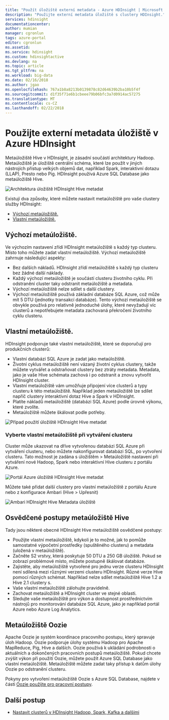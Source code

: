 ```yaml
---
title: "Použít úložiště externí metadata - Azure HDInsight | Microsoft Docs"
description: "Použijte externí metadata úložiště s clustery HDInsight."
services: hdinsight
documentationcenter: 
author: mumian
manager: cgronlun
tags: azure-portal
editor: cgronlun
ms.assetid: 
ms.service: hdinsight
ms.custom: hdinsightactive
ms.devlang: na
ms.topic: article
ms.tgt_pltfrm: na
ms.workload: big-data
ms.date: 02/16/2018
ms.author: jgao
ms.openlocfilehash: 767a1b8a8213b0139878c82d64639b2ba10b5f4f
ms.sourcegitcommit: d1f35f71e6b1cbeee79b06bfc3a7d0914ac57275
ms.translationtype: MT
ms.contentlocale: cs-CZ
ms.lasthandoff: 02/22/2018
---
```

# <a name="use-external-metadata-stores-in-azure-hdinsight"></a>Použijte externí metadata úložiště v Azure HDInsight

Metaúložiště Hive v HDInsight, je zásadní součástí architektury Hadoop. Metaúložiště je úložiště centrální schéma, které lze použít v jiných nástrojích přístup velkých objemů dat, například Spark, interaktivní dotazu (LLAP), Presto nebo Pig. HDInsight používá Azure SQL Database jako metaúložiště Hive.

![Architektura úložiště HDInsight Hive metadat](./media/hdinsight-use-external-metadata-stores/metadata-store-architecture.png)

Existují dva způsoby, které můžete nastavit metaúložiště pro vaše clustery služby HDInsight:

* [Výchozí metaúložiště.](#default-metastore)
* [Vlastní metaúložiště.](#custom-metastore)

## <a name="default-metastore"></a>Výchozí metaúložiště.

Ve výchozím nastavení zřídí HDInsight metaúložiště s každý typ clusteru. Místo toho můžete zadat vlastní metaúložiště. Výchozí metaúložiště zahrnuje následující aspekty:
- Bez dalších nákladů. HDInsight zřídí metaúložiště s každý typ clusteru bez žádné další náklady.
- Každý výchozí metaúložiště je součástí clusteru životního cyklu. Při odstranění cluster taky odstranit metaúložiště a metadata.
- Výchozí metaúložiště nelze sdílet s další clustery.
- Výchozí metaúložiště používá základní databáze SQL Azure, což může mít 5 DTU (jednotky transakcí databáze).
Tento výchozí metaúložiště se obvykle používá pro relativně jednoduché úlohy, které nevyžadují víc clusterů a nepotřebujete metadata zachovaná překročení životního cyklu clusteru.


## <a name="custom-metastore"></a>Vlastní metaúložiště.

HDInsight podporuje také vlastní metaúložiště, které se doporučují pro produkčních clusterů:
- Vlastní databázi SQL Azure je zadat jako metaúložiště.
- Životní cyklus metaúložiště není vázaný životní cyklus clustery, takže můžete vytvářet a odstraňovat clustery bez ztráty metadata. Metadata, jako je vaše Hive schémata zachová i po odstranit a znovu vytvořit HDInsight cluster.
- Vlastní metaúložiště vám umožňuje připojení více clusterů a typy clusteru k této metaúložiště. Například jeden metaúložiště lze sdílet napříč clustery interaktivní dotaz Hive a Spark v HDInsight.
- Platíte nákladů metaúložiště (databázi SQL Azure) podle úrovně výkonu, které zvolíte.
- Metaúložiště můžete škálovat podle potřeby.


![Případ použití úložiště HDInsight Hive metadat](./media/hdinsight-use-external-metadata-stores/metadata-store-use-case.png)

<!-- Image – Typical shared custom Metastore scenario in HDInsight (?) -->



### <a name="select-a-custom-metastore-during-cluster-creation"></a>Vyberte vlastní metaúložiště při vytváření clusteru

Cluster může ukazovat na dříve vytvořenou databázi SQL Azure při vytváření clusteru, nebo můžete nakonfigurovat databázi SQL, po vytvoření clusteru. Tato možnost je zadána s úložištěm > Metaúložiště nastavení při vytváření nové Hadoop, Spark nebo interaktivní Hive clusteru z portálu Azure.

![Portál Azure úložiště HDInsight Hive metadat](./media/hdinsight-use-external-metadata-stores/metadata-store-azure-portal.png)

Můžete také přidat další clustery pro vlastní metaúložiště z portálu Azure nebo z konfigurace Ambari (Hive > Upřesnit)

![Ambari HDInsight Hive Metadata úložiště](./media/hdinsight-use-external-metadata-stores/metadata-store-ambari.png)

## <a name="hive-metastore-best-practices"></a>Osvědčené postupy metaúložiště Hive

Tady jsou některé obecné HDInsight Hive metaúložiště osvědčené postupy:

- Použijte vlastní metaúložiště, kdykoli je to možné, jak to pomůže samostatné výpočetní prostředky (spuštěného clusteru) a metadata (uložená v metaúložiště).
- Začněte S2 vrstvy, která poskytuje 50 DTU a 250 GB úložiště. Pokud se zobrazí problémové místo, můžete postupně škálovat databáze.
- Zajistěte, aby metaúložiště vytvořené pro jednu verze clusteru HDInsight není sdílená mezi různými verzemi clusteru HDInsight. Různé verze Hive pomocí různých schémat. Například nelze sdílet metaúložiště Hive 1.2 a Hive 2.1 clustery s.
- Vaše vlastní metaúložiště zálohujte pravidelně.
- Zachovat metaúložiště a HDInsight cluster ve stejné oblasti.
- Sledujte vaše metaúložiště pro výkon a dostupnost prostřednictvím nástrojů pro monitorování databáze SQL Azure, jako je například portál Azure nebo Azure Log Analytics.

## <a name="oozie-metastore"></a>Metaúložiště Oozie

Apache Oozie je systém koordinace pracovního postupu, který spravuje úloh Hadoop.  Oozie podporuje úlohy systému Hadoop pro Apache MapReduce, Pig, Hive a dalších.  Oozie používá k ukládání podrobnosti o aktuálních a dokončených pracovních postupů metaúložiště. Pokud chcete zvýšit výkon při použití Oozie, můžete použít Azure SQL Database jako vlastní metaúložiště. Metaúložiště můžete zadat taky přístup k datům úlohy Oozie po odstranění clusteru.

Pokyny pro vytvoření metaúložiště Oozie s Azure SQL Database, najdete v části [Oozie použijte pro pracovní postupy](hdinsight-use-oozie-linux-mac.md).

## <a name="next-steps"></a>Další postup

- [Nastavit clusterů v HDInsight Hadoop, Spark, Kafka a dalšími](./hdinsight-hadoop-provision-linux-clusters.md)
